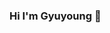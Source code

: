 ### Hi I'm Gyuyoung 👋

<!--
**I'm Gyuyoung Kim, a data analyst.
Equipped with a strong foundation in analytical thinking, problem-solving, and the visualisation of data, I am eager to leverage my passion for uncovering insights from data to drive informed decision-making and business growth. 
Seeking new challenges and opportunities to excel in the dynamic world of data analysis.

- 📫 How to reach me:

- 🌱 The skills I have 
  Passion for analytics: SQL, big query, GA4
  Confident in visualisation data: Tableau, looker studio
  Proficient data automation: Python
  
- 👯 I’m looking to collaborate on helping people by providing them with the answers they want through creative ideas and analytical skills.
- 🤔 I’m looking for help in predicting agricultural outcomes using machine learning.
- 💬 Ask me about how you automated data for food labelling.
- ⚡ Fun fact: I enjoy exercising, and I hold a black belt! !-->
